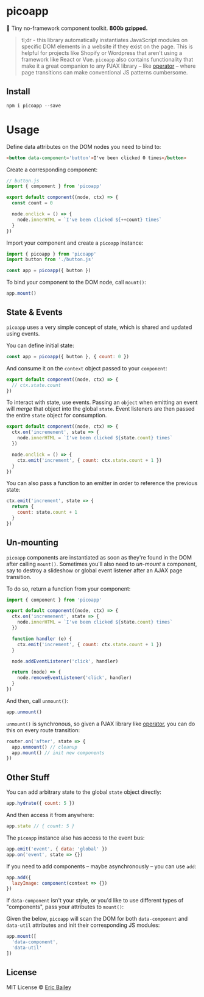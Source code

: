 # picoapp
🐣 Tiny no-framework component toolkit. **800b gzipped.**

> tl;dr - this library automatically instantiates JavaScript modules on specific
> DOM elements in a website if they exist on the page. This is helpful for
> projects like Shopify or Wordpress that aren't using a framework like React or
> Vue. `picoapp` also contains functionality that make it a great companion to
> any PJAX library – like
> [operator](https://github.com/estrattonbailey/operator) – where page
> transitions can make conventional JS patterns cumbersome.

## Install
```
npm i picoapp --save
```

# Usage
Define data attributes on the DOM nodes you need to bind to:
```html
<button data-component='button'>I've been clicked 0 times</button>
```

Create a corresponding component:
```javascript
// button.js
import { component } from 'picoapp'

export default component((node, ctx) => {
  const count = 0

  node.onclick = () => {
    node.innerHTML = `I've been clicked ${++count} times`
  }
})
```

Import your component and create a `picoapp` instance:
```javascript
import { picoapp } from 'picoapp'
import button from './button.js'

const app = picoapp({ button })
```

To bind your component to the DOM node, call `mount()`:
```javascript
app.mount()
```

## State & Events
`picoapp` uses a very simple concept of state, which is shared and updated using events.

You can define initial state:
```javascript
const app = picoapp({ button }, { count: 0 })
```

And consume it on the `context` object passed to your `component`:
```javascript
export default component((node, ctx) => {
  // ctx.state.count
})
```

To interact with state, use events. Passing an `object` when emitting an event
will *merge* that object into the global `state`. Event listeners are then
passed the entire `state` object for consumption.
```javascript
export default component((node, ctx) => {
  ctx.on('incremenent', state => {
    node.innerHTML = `I've been clicked ${state.count} times`
  })

  node.onclick = () => {
    ctx.emit('increment', { count: ctx.state.count + 1 })
  }
})
```

You can also pass a function to an emitter in order to reference the previous
state:
```javascript
ctx.emit('increment', state => {
  return {
    count: state.count + 1
  }
})
```

## Un-mounting
`picoapp` components are instantiated as soon as they're found in the DOM after
calling `mount()`. Sometimes you'll also need to *un-mount* a component, say to
destroy a slideshow or global event listener after an AJAX page transition.

To do so, return a function from your component:
```javascript
import { component } from 'picoapp'

export default component((node, ctx) => {
  ctx.on('incremenent', state => {
    node.innerHTML = `I've been clicked ${state.count} times`
  })

  function handler (e) {
    ctx.emit('increment', { count: ctx.state.count + 1 })
  }

  node.addEventListener('click', handler)

  return (node) => {
    node.removeEventListener('click', handler)
  }
})
```

And then, call `unmount()`:
```javascript
app.unmount()
```

`unmount()` is synchronous, so given a PJAX library like
[operator](https://github.com/estrattonbailey/operator), you can do this on
every route transition:
```javascript
router.on('after', state => {
  app.unmount() // cleanup
  app.mount() // init new components
})
```

## Other Stuff
You can add arbitrary state to the global `state` object directly:
```javascript
app.hydrate({ count: 5 })
```

And then access it from anywhere:
```javascript
app.state // { count: 5 }
```

The `picoapp` instance also has access to the event bus:
```javascript
app.emit('event', { data: 'global' })
app.on('event', state => {})
```

If you need to add components – maybe asynchronously – you can use `add`:
```javascript
app.add({
  lazyImage: component(context => {})
})
```

If `data-component` isn't your style, or you'd like to use different types of
"components", pass your attributes to `mount()`:

Given the below, `picoapp` will scan the DOM for both `data-component` and
`data-util` attributes and init their corresponding JS modules:
```javascript
app.mount([
  'data-component',
  'data-util'
])
```

## License
MIT License © [Eric Bailey](https://estrattonbailey.com)
